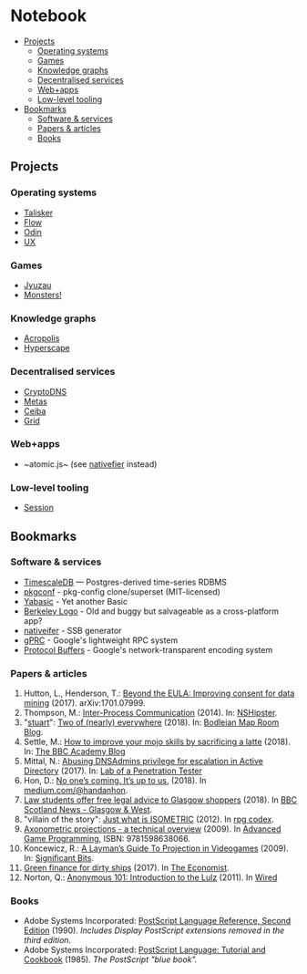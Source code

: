 # Notebook

* [Projects](#projects)
  * [Operating systems](#operating-systems)
  * [Games](#games)
  * [Knowledge graphs](#knowledge-graphs)
  * [Decentralised services](#decentralised-services)
  * [Web+apps](#webapps)
  * [Low-level tooling](#low-level-tooling)
* [Bookmarks](#bookmarks)
  * [Software & services](#software--services)
  * [Papers & articles](#papers--articles)
  * [Books](#books)

## Projects

### Operating systems

* [Talisker](Talisker.md)
* [Flow](Flow.md)
* [Odin](Odin.md)
* [UX](UX.md)

### Games

* [Jyuzau](Jyuzau.md)
* [Monsters!](Monsters.md)

### Knowledge graphs

* [Acropolis](Acropolis.md)
* [Hyperscape](Hyperscape.md)

### Decentralised services

* [CryptoDNS](CryptoDNS.md)
* [Metas](Metas.md)
* [Ceiba](Ceiba.md)
* [Grid](Grid.md)

### Web+apps

* ~atomic.js~ (see [nativefier](https://github.com/jiahaog/nativefier) instead)
  
### Low-level tooling
  
* [Session](Session.md)

## Bookmarks

### Software & services

* [TimescaleDB](http://www.timescale.com) — Postgres-derived time-series RDBMS
* [pkgconf](https://github.com/pkgconf/pkgconf) - pkg-config clone/superset (MIT-licensed)
* [Yabasic](http://www.yabasic.de) - Yet another Basic
* [Berkeley Logo](http://people.eecs.berkeley.edu/~bh/logo.html) - Old and buggy but salvageable as a cross-platform app?
* [nativeifer](https://github.com/jiahaog/nativefier) - SSB generator
* [gPRC](https://grpc.io/docs/) - Google's lightweight RPC system
* [Protocol Buffers](https://developers.google.com/protocol-buffers/) - Google's network-transparent encoding system

### Papers & articles

1. Hutton, L., Henderson, T.: [Beyond the EULA: Improving consent for data mining](https://arxiv.org/abs/1701.07999) (2017). arXiv:1701.07999.
2. Thompson, M.: [Inter-Process Communication](http://nshipster.com/inter-process-communication/) (2014). In: [NSHipster](http://nshipster.com).
3. "[stuart](http://blogs.bodleian.ox.ac.uk/maps/author/stuart/)": [Two of (nearly) everywhere](http://blogs.bodleian.ox.ac.uk/maps/2018/02/01/two-of-nearly-everywhere/) (2018). In: [Bodleian Map Room Blog](http://blogs.bodleian.ox.ac.uk/maps/).
4. Settle, M.: [How to improve your mojo skills by sacrificing a latte](http://www.bbc.co.uk/blogs/academy/entries/fafb0b78-b9cf-4218-81ec-b3f109d85225) (2018). In: [The BBC Academy Blog](http://www.bbc.co.uk/blogs/academy)
5. Mittal, N.: [Abusing DNSAdmins privilege for escalation in Active Directory](http://www.labofapenetrationtester.com/2017/05/abusing-dnsadmins-privilege-for-escalation-in-active-directory.html) (2017). In: [Lab of a Penetration Tester](http://www.labofapenetrationtester.com/)
6. Hon, D.: [No one’s coming. It’s up to us.](https://medium.com/@hondanhon/no-ones-coming-it-s-up-to-us-de8d9442d0d) (2018). In [medium.com/@handanhon](https://medium.com/@hondanhon).
7. [Law students offer free legal advice to Glasgow shoppers](http://www.bbc.co.uk/news/uk-scotland-glasgow-west-43046133) (2018). In [BBC Scotland News - Glasgow & West](http://www.bbc.co.uk/news/scotland/glasgow_and_west).
8. "villain of the story": [Just what is ISOMETRIC](http://www.rpgcodex.net/forums/index.php?threads/just-what-is-isometric.69829/) (2012). In [rpg codex](http://www.rpgcodex.net/forums/index.php?forums/general-rpg-discussion.4/).
9. [Axonometric projections - a technical overview](https://www.compuphase.com/axometr.htm) (2009). In [Advanced Game Programming](https://isbnsearch.org/isbn/9781598638066), ISBN: 9781598638066.
10. Koncewicz, R.: [A Layman’s Guide To Projection in Videogames](http://www.significant-bits.com/a-laymans-guide-to-projection-in-videogames/) (2009). In: [Significant Bits](http://www.significant-bits.com).
11. [Green finance for dirty ships](https://www.economist.com/news/finance-and-economics/21718519-new-ways-foot-hefty-bill-making-old-ships-less-polluting-green-finance) (2017). In [The Economist](https://www.economist.com).
12. Norton, Q.: [Anonymous 101: Introduction to the Lulz](https://www.wired.com/2011/11/anonymous-101/) (2011). In [Wired](https://www.wired.com/)

### Books

* Adobe Systems Incorporated: [PostScript Language Reference, Second Edition](https://www.adobe.com/content/dam/acom/en/devnet/actionscript/articles/psrefman.pdf) (1990). _Includes Display PostScript extensions removed in the third edition_.
* Adobe Systems Incorporated: [PostScript Language: Tutorial and Cookbook](https://www-cdf.fnal.gov/offline/PostScript/BLUEBOOK.PDF) (1985). _The PostScript "blue book"._
